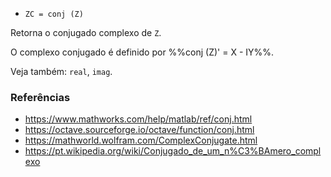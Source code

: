 * `ZC = conj (Z)`

Retorna o conjugado complexo de `Z`.

O complexo conjugado é definido por %%conj (Z)' = X - IY%%.

Veja também: `real`, `imag`.

### Referências

* https://www.mathworks.com/help/matlab/ref/conj.html
* https://octave.sourceforge.io/octave/function/conj.html
* https://mathworld.wolfram.com/ComplexConjugate.html
* https://pt.wikipedia.org/wiki/Conjugado_de_um_n%C3%BAmero_complexo
